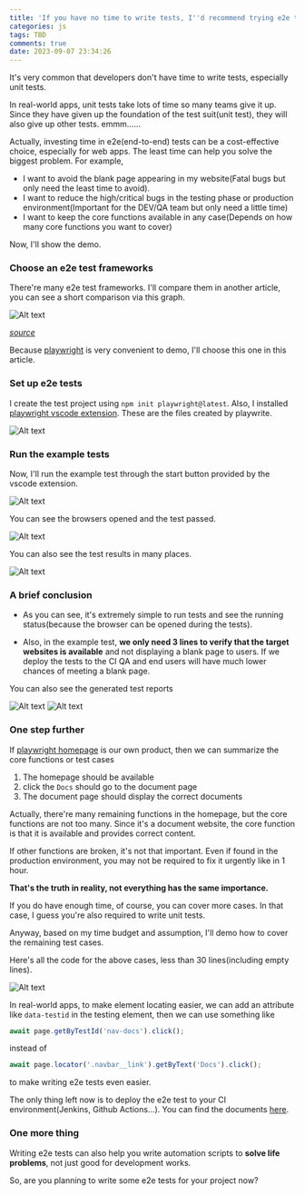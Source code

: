 ```yaml
---
title: 'If you have no time to write tests, I''d recommend trying e2e test'
categories: js
tags: TBD
comments: true
date: 2023-09-07 23:34:26
---
```


It's very common that developers don't have time to write tests, especially unit tests. 

In real-world apps, unit tests take lots of time so many teams give it up. Since they have given up the foundation of the test suit(unit test), they will also give up other tests. emmm......

Actually, investing time in e2e(end-to-end) tests can be a cost-effective choice, especially for web apps. The least time can help you solve the biggest problem. For example,

- I want to avoid the blank page appearing in my website(Fatal bugs but only need the least time to avoid).
- I want to reduce the high/critical bugs in the testing phase or production environment(Important for the DEV/QA team but only need a little time)
- I want to keep the core functions available in any case(Depends on how many core functions you want to cover)

Now, I'll show the demo.

### Choose an e2e test frameworks

There're many e2e test frameworks. I'll compare them in another article, you can see a short comparison  via this graph. 

![Alt text](../images/if-you-have-no-time-to-write-tests-i-d-recommend-trying-e2e-test-image-1.png)

_[source](https://npmtrends.com/cypress-vs-playwright-vs-selenium-webdriver-vs-webdriverio)_

Because [playwright]() is very convenient to demo, I'll choose this one in this article. 

### Set up e2e tests

I create the test project using `npm init playwright@latest`. Also, I installed [playwright vscode extension](https://marketplace.visualstudio.com/items?itemName=ms-playwright.playwright). These are the files created by playwrite.

![Alt text](../images/if-you-have-no-time-to-write-tests-i-d-recommend-trying-e2e-test-image-2.png)

### Run the example tests

Now, I'll run the example test through the start button provided by the vscode extension.

![Alt text](../images/if-you-have-no-time-to-write-tests-i-d-recommend-trying-e2e-test-image-3.png)

You can see the browsers opened and the test passed.

![Alt text](../images/if-you-have-no-time-to-write-tests-i-d-recommend-trying-e2e-test-image-4.png)

You can also see the test results in many places.

![Alt text](../images/if-you-have-no-time-to-write-tests-i-d-recommend-trying-e2e-test-image-5.png)

### A brief conclusion

- As you can see, it's extremely simple to run tests and see the running status(because the browser can be opened during the tests). 

- Also, in the example test, **we only need 3 lines to verify that the target websites is available** and not displaying a blank page to users. If we deploy the tests to the CI QA and end users will have much lower chances of meeting a blank page.

You can also see the generated test reports

![Alt text](../images/if-you-have-no-time-to-write-tests-i-d-recommend-trying-e2e-test-image-6.png)
![Alt text](../images/if-you-have-no-time-to-write-tests-i-d-recommend-trying-e2e-test-image-7.png)

### One step further

If [playwright homepage](https://playwright.dev/) is our own product, then we can summarize the core functions or test cases

1. The homepage should be available
2. click the `Docs` should go to the document page
3. The document page should display the correct documents

Actually, there're many remaining functions in the homepage, but the core functions are not too many. Since it's a document website, the core function is that it is available and provides correct content. 

If other functions are broken, it's not that important. Even if found in the production environment, you may not be required to fix it urgently like in 1 hour.

**That's the truth in reality, not everything has the same importance.**

If you do have enough time, of course, you can cover more cases. In that case, I guess you're also required to write unit tests.

Anyway, based on my time budget and assumption, I'll demo how to cover the remaining test cases.

Here's all the code for the above cases, less than 30 lines(including empty lines).

![Alt text](../images/if-you-have-no-time-to-write-tests-i-d-recommend-trying-e2e-test-image-8.png)

In real-world apps, to make element locating easier, we can add an attribute like `data-testid` in the testing element, then we can use something like 

```ts
await page.getByTestId('nav-docs').click();
```

instead of 

```ts
await page.locator('.navbar__link').getByText('Docs').click();
```

to make writing e2e tests even easier.

The only thing left now is to deploy the e2e test to your CI environment(Jenkins, Github Actions...). You can find the documents [here](https://playwright.dev/docs/ci).

### One more thing

Writing e2e tests can also help you write automation scripts to **solve life problems**, not just good for development works. 

So, are you planning to write some e2e tests for your project now?

